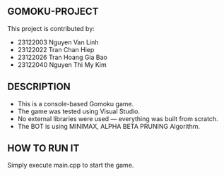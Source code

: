 ## GOMOKU-PROJECT
This project is contributed by:
- 23122003 Nguyen Van Linh
- 23122022 Tran Chan Hiep
- 23122026 Tran Hoang Gia Bao
- 23122040 Nguyen Thi My Kim

## DESCRIPTION
- This is a console-based Gomoku game.
- The game was tested using Visual Studio.
- No external libraries were used — everything was built from scratch.
- The BOT is using MINIMAX, ALPHA BETA PRUNING Algorithm.
  
## HOW TO RUN IT 

Simply execute main.cpp to start the game.


